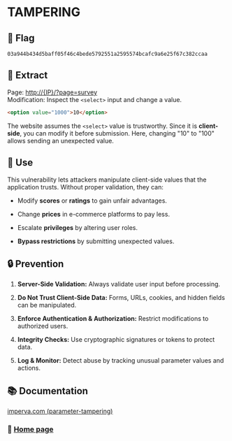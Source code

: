 # TAMPERING

## 🏴 Flag
```
03a944b434d5baff05f46c4bede5792551a2595574bcafc9a6e25f67c382ccaa 
```

## 📌 Extract

Page: [http://{IP}/?page=survey](http://{IP}/?page=survey)  
Modification: Inspect the `<select>` input and change a value.

```html
<option value="1000">10</option>
```

The website assumes the `<select>` value is trustworthy. Since it is **client-side**, you can modify it before submission. Here, changing "10" to "100" allows sending an unexpected value.

## 🎯 Use

This vulnerability lets attackers manipulate client-side values that the application trusts. Without proper validation, they can:

- Modify **scores** or **ratings** to gain unfair advantages.

- Change **prices** in e-commerce platforms to pay less.

- Escalate **privileges** by altering user roles.

- **Bypass restrictions** by submitting unexpected values.

## 🔒 Prevention

1. **Server-Side Validation:** Always validate user input before processing.  

2. **Do Not Trust Client-Side Data:** Forms, URLs, cookies, and hidden fields can be manipulated.  

3. **Enforce Authentication & Authorization:** Restrict modifications to authorized users.  

4. **Integrity Checks:** Use cryptographic signatures or tokens to protect data.  

5. **Log & Monitor:** Detect abuse by tracking unusual parameter values and actions.

## 📚 Documentation

[imperva.com (parameter-tampering)](https://www.imperva.com/learn/application-security/parameter-tampering/)

### 📖 [Home page](https://github.com/hugo-bourgeon/darkly#README)

